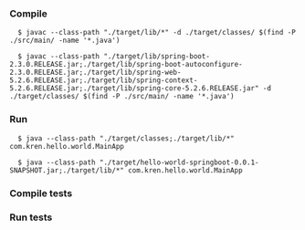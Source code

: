### Compile
`   $ javac --class-path "./target/lib/*" -d ./target/classes/ $(find -P ./src/main/ -name '*.java') `

`   $ javac --class-path "./target/lib/spring-boot-2.3.0.RELEASE.jar;./target/lib/spring-boot-autoconfigure-2.3.0.RELEASE.jar;./target/lib/spring-web-5.2.6.RELEASE.jar;./target/lib/spring-context-5.2.6.RELEASE.jar;./target/lib/spring-core-5.2.6.RELEASE.jar" -d ./target/classes/ $(find -P ./src/main/ -name '*.java') `

### Run
`   $ java --class-path "./target/classes;./target/lib/*" com.kren.hello.world.MainApp `

`   $ java --class-path "./target/hello-world-springboot-0.0.1-SNAPSHOT.jar;./target/lib/*" com.kren.hello.world.MainApp `

### Compile tests

### Run tests